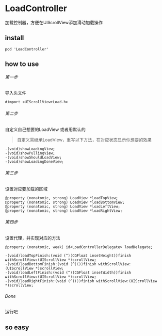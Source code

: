 # LoadController

加载控制器，方便在UIScrollView添加滑动加载操作

## install

    pod 'LoadController'

## how to use

###### 第一步
导入头文件

    #import <UIScrollView+Load.h>

###### 第二步
自定义自己想要的LoadView 或者用默认的

>自定义需继承LoadView，重写以下方法，在对应状态显示你想要的效果

    -(void)showLoadingView;
    -(void)showPullingView;
    -(void)showShouldLoadView;
    -(void)showLoadingDoneView;
###### 第三步

设置对应要加载的区域

    @property (nonatomic, strong) LoadView *loadTopView;
    @property (nonatomic, strong) LoadView *loadBottomView;
    @property (nonatomic, strong) LoadView *loadLeftView;
    @property (nonatomic, strong) LoadView *loadRightView;

###### 第四步
设置代理，并实现对应的方法

    @property (nonatomic, weak) id<LoadControllerDelegate> loadDelegate;

    -(void)loadTopFinish:(void (^)(CGFloat insetHeight))finish withScrollView:(UIScrollView *)scrollView;
    -(void)loadBottomFinish:(void (^)())finish withScrollView:(UIScrollView *)scrollView;
    -(void)loadLeftFinish:(void (^)(CGFloat insetWidth))finish withScrollView:(UIScrollView *)scrollView;
    -(void)loadRightFinish:(void (^)())finish withScrollView:(UIScrollView *)scrollView;
###### Done
运行吧

## so easy
